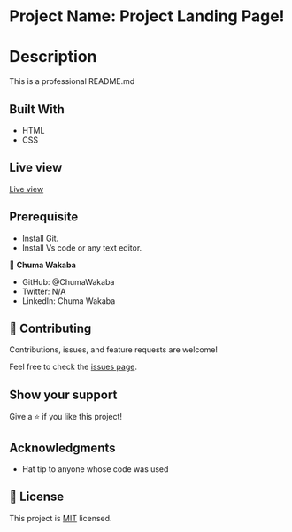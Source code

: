 # Project Name: Project Landing Page!

# Description

This is a professional README.md

## Built With

- HTML
- CSS

## Live view

[Live view]() 

## Prerequisite

- Install Git.
- Install Vs code or any text editor.

👤 **Chuma Wakaba**

- GitHub: @ChumaWakaba
- Twitter: N/A
- LinkedIn: Chuma Wakaba

## 🤝 Contributing

Contributions, issues, and feature requests are welcome!

Feel free to check the [issues page](../../issues/).

## Show your support

Give a ⭐️ if you like this project!

## Acknowledgments

- Hat tip to anyone whose code was used

## 📝 License

This project is [MIT](./MIT.md) licensed.